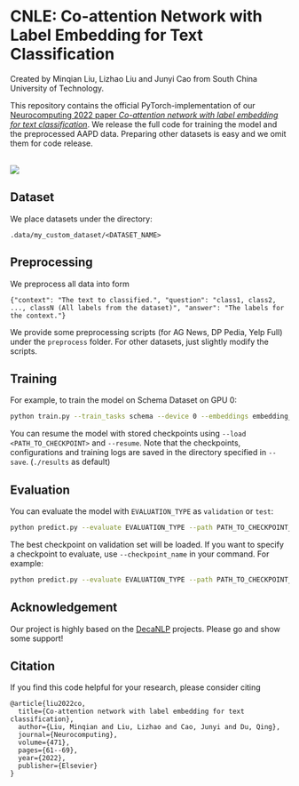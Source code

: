 # CNLE: Co-attention Network with Label Embedding for Text Classification
Created by Minqian Liu, Lizhao Liu and Junyi Cao from South China University of Technology.

This repository contains the official PyTorch-implementation of our [Neurocomputing 2022 paper *Co-attention network with label embedding for text classification*](https://mqianliu.github.io/files/CNLE_Neurocomputing22.pdf).
We release the full code for training the model and the preprocessed AAPD data. Preparing other datasets is easy and we omit them for code release.

<br>

<img src="image/CNLE_hd.png" align="center">

## Dataset
We place datasets under the directory:
```
.data/my_custom_dataset/<DATASET_NAME>
```

## Preprocessing
We preprocess all data into form
```
{"context": "The text to classified.", "question": "class1, class2, ..., classN (All labels from the dataset)", "answer": "The labels for the context."}
```
We provide some preprocessing scripts (for AG News, DP Pedia, Yelp Full) under the `preprocess` folder. For other datasets, just slightly modify the scripts.

## Training
For example, to train the model on Schema Dataset on GPU 0:
```bash
python train.py --train_tasks schema --device 0 --embeddings embedding_path
```
You can resume the model with stored checkpoints using ```--load <PATH_TO_CHECKPOINT>``` and ```--resume```. Note that the checkpoints, configurations and training logs are saved in the directory specified in ```--save```. (```./results``` as default)

## Evaluation
You can evaluate the model with ```EVALUATION_TYPE``` as ```validation``` or ```test```:
```bash
python predict.py --evaluate EVALUATION_TYPE --path PATH_TO_CHECKPOINT_DIRECTORY --device 0 --tasks schema
```
The best checkpoint on validation set will be loaded. If you want to specify a checkpoint to evaluate, use ```--checkpoint_name``` in your command. For example:
```bash
python predict.py --evaluate EVALUATION_TYPE --path PATH_TO_CHECKPOINT_DIRECTORY --device 0 --checkpoint_name iteration_1000.pth --tasks schema
```

## Acknowledgement
Our project is highly based on the [DecaNLP](https://github.com/salesforce/decaNLP) projects. Please go and show some support!

## Citation
If you find this code helpful for your research, please consider citing
```
@article{liu2022co,
  title={Co-attention network with label embedding for text classification},
  author={Liu, Minqian and Liu, Lizhao and Cao, Junyi and Du, Qing},
  journal={Neurocomputing},
  volume={471},
  pages={61--69},
  year={2022},
  publisher={Elsevier}
}
```
